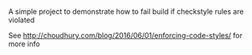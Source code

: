A simple project to demonstrate how to fail build if checkstyle rules are violated

See http://choudhury.com/blog/2016/06/01/enforcing-code-styles/ for more info